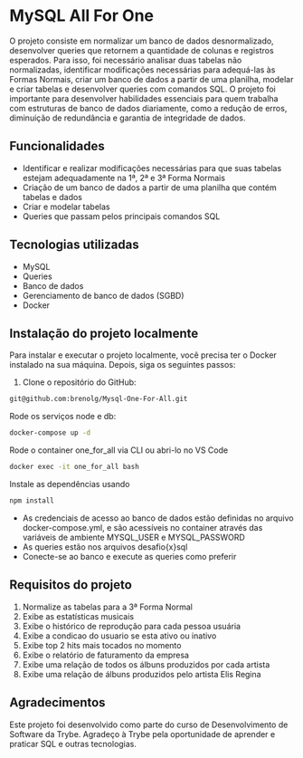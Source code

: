 # MySQL All For One

O projeto consiste em normalizar um banco de dados desnormalizado, desenvolver queries que retornem a quantidade de colunas e registros esperados. Para isso, foi necessário analisar duas tabelas não normalizadas, identificar modificações necessárias para adequá-las às Formas Normais, criar um banco de dados a partir de uma planilha, modelar e criar tabelas e desenvolver queries com comandos SQL. O projeto foi importante para desenvolver habilidades essenciais para quem trabalha com estruturas de banco de dados diariamente, como a redução de erros, diminuição de redundância e garantia de integridade de dados.

## Funcionalidades

- Identificar e realizar modificações necessárias para que suas tabelas estejam adequadamente na 1ª, 2ª e 3ª Forma Normais
- Criação de um banco de dados a partir de uma planilha que contém tabelas e dados
- Criar e modelar tabelas
- Queries que passam pelos principais comandos SQL

## Tecnologias utilizadas

- MySQL
- Queries
- Banco de dados
- Gerenciamento de banco de dados (SGBD)
- Docker

## Instalação do projeto localmente

Para instalar e executar o projeto localmente, você precisa ter o Docker instalado na sua máquina. Depois, siga os seguintes passos:

1. Clone o repositório do GitHub:

```bash
git@github.com:brenolg/Mysql-One-For-All.git
```
Rode os serviços node e db:
```bash
docker-compose up -d
```
Rode o container one_for_all via CLI ou abri-lo no VS Code
```bash
docker exec -it one_for_all bash
```
Instale as dependências usando
```bash
npm install
```
- As credenciais de acesso ao banco de dados estão definidas no arquivo docker-compose.yml, e são acessíveis no container através das variáveis de ambiente MYSQL_USER e MYSQL_PASSWORD
- As queries estão nos arquivos desafio{x}sql 
- Conecte-se ao banco e execute as queries como preferir

## Requisitos do projeto

1. Normalize as tabelas para a 3ª Forma Normal
2. Exibe as estatísticas musicais
3. Exibe o histórico de reprodução para cada pessoa usuária
4. Exibe a condicao do usuario se esta ativo ou inativo
5. Exibe top 2 hits mais tocados no momento
6. Exibe o relatório de faturamento da empresa
7. Exibe uma relação de todos os álbuns produzidos por cada artista
8. Exibe uma relação de álbuns produzidos pelo artista Elis Regina

## Agradecimentos
Este projeto foi desenvolvido como parte do curso de Desenvolvimento de Software da Trybe. Agradeço à Trybe pela oportunidade de aprender e praticar SQL e outras tecnologias.


